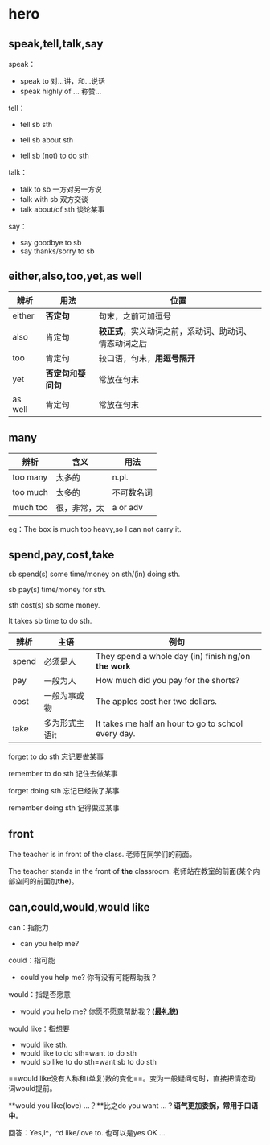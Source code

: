 # hero

## speak,tell,talk,say

speak：

* speak to                    对...讲，和...说话
* speak highly of ...    称赞...

tell：

* tell sb sth 

* tell sb about sth 

* tell sb (not) to do sth

talk：

* talk to sb                 一方对另一方说
* talk with sb             双方交谈
* talk about/of sth    谈论某事

say：

* say goodbye to sb
* say thanks/sorry to sb

## either,also,too,yet,as well

| 辨析    | 用法                   | 位置                                                   |
| ------- | ---------------------- | ------------------------------------------------------ |
| either  | **否定句**             | 句末，之前可加逗号                                     |
| also    | 肯定句                 | **较正式**，实义动词之前，系动词、助动词、情态动词之后 |
| too     | 肯定句                 | 较口语，句末，**用逗号隔开**                           |
| yet     | **否定句**和**疑问句** | 常放在句末                                             |
| as well | 肯定句                 | 常放在句末                                             |

## many

| 辨析     | 含义         | 用法       |
| -------- | ------------ | ---------- |
| too many | 太多的       | n.pl.      |
| too much | 太多的       | 不可数名词 |
| much too | 很，非常，太 | a or adv   |

eg：The box is much too heavy,so I can not carry it.

## spend,pay,cost,take

sb spend(s) some time/money on sth/(in) doing sth.

sb pay(s) time/money for sth.

sth cost(s) sb some money.

It takes sb time to do sth.

| 辨析  | 主语           | 例句                                                  |
| ----- | -------------- | ----------------------------------------------------- |
| spend | 必须是人       | They spend a whole day (in) finishing/on **the work** |
| pay   | 一般为人       | How much did you pay for the shorts?                  |
| cost  | 一般为事或物   | The apples cost her two dollars.                      |
| take  | 多为形式主语it | It takes me half an hour to go to school every day.   |



forget to do sth 忘记要做某事

remember to do sth 记住去做某事

forget doing sth 忘记已经做了某事

remember doing sth 记得做过某事

## front

The teacher is in front of the class.                           老师在同学们的前面。

The teacher stands in the front of **the** classroom. 老师站在教室的前面(某个内部空间的前面加**the**)。

## can,could,would,would like

can：指能力

* can you help me?

could：指可能

* could you help me? 你有没有可能帮助我？

would：指是否愿意

* would you help me? 你愿不愿意帮助我？**(最礼貌)**

would like：指想要

* would like sth.
* would like to do sth=want to do sth
* would sb like to do sth=want sb to do sth

==would like没有人称和(单复)数的变化==。变为一般疑问句时，直接把情态动词would提前。

**would you like(love) ...？**比之do you want ...？**语气更加委婉，常用于口语中**。

回答：Yes,I^，^d like/love to. 也可以是yes OK ...

